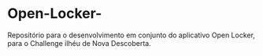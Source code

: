 # Open-Locker-
Repositório para o desenvolvimento em conjunto do aplicativo Open Locker, para o Challenge ilhéu de Nova Descoberta. 
